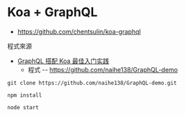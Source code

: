 # Koa + GraphQL

* https://github.com/chentsulin/koa-graphql

程式來源

* [GraphQL 搭配 Koa 最佳入门实践](https://segmentfault.com/a/1190000012720317)
    * 程式 -- https://github.com/naihe138/GraphQL-demo

```
git clone https://github.com/naihe138/GraphQL-demo.git

npm install 

node start
```
